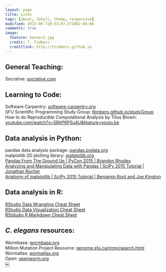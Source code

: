 ```yaml
---
layout: page
title: Links
tags: [about, Jekyll, theme, responsive]
modified: 2015-09-T20:53:07.573882-04:00
comments: true
image:
  feature: banner2.jpg
  credit: T. Timbers
  creditlink: http://ttimbers.github.io
---
```

## General Teaching: 
Socrative: <a href="http://socrative.com/">socrative.com</a> <br />

## Learning to Code: 
Software Carpentry: <a href="http://software-carpentry.org/">software-carpentry.org</a> <br />
SFU Scientific Programming Study Group: <a href="https://ttimbers.github.io/studyGroup/">ttimbers.github.io/studyGroup</a> <br />
How to do Reproducible Computational Analysis by Titus Brown: <a href="https://www.youtube.com/watch?v=SRItP6PSu4U&feature=youtu.be">youtube.com/watch?v=SRItP6PSu4U&feature=youtu.be</a><br />

## Data analysis in Python: 
pandas data analysis package: <a href="http://pandas.pydata.org">pandas.pydata.org</a> <br />
matplotlib 2D plotting library: <a href="http://matplotlib.org">matplotlib.org</a> <br />
<a href="https://www.youtube.com/watch?v=5JnMutdy6Fw">Pandas From The Ground Up | PyCon 2015 | Brandon Rhodes</a><br />
<a href="https://www.youtube.com/watch?v=0CFFTJUZ2dc&list=PLYx7XA2nY5Gcpabmu61kKcToLz0FapmHu&index=12">Analyzing and Manipulating Data with Pandas | SciPy 2015 Tutorial | Jonathan Rocher</a> <br />
<a href="https://www.youtube.com/watch?v=MKucn8NtVeI&list=PLYx7XA2nY5Gcpabmu61kKcToLz0FapmHu&index=36">Anatomy of matplotlib | SciPy 2015 Tutorial | Benjamin Root and Joe Kington</a> <br />

## Data analysis in R: 
<a href="https://www.rstudio.com/wp-content/uploads/2015/02/data-wrangling-cheatsheet.pdf">RStudio Data Wrangling Cheat Sheet</a> <br />
<a href="https://www.rstudio.com/wp-content/uploads/2015/05/ggplot2-cheatsheet.pdf">RStudio Data Visualization Cheat Sheet</a> <br />
<a href="https://www.rstudio.com/wp-content/uploads/2015/02/rmarkdown-cheatsheet.pdf">RStdudio R Markdown Cheat Sheet</a> <br />


## *C. elegans* resources: 
Wormbase: <a href="http://www.wormbase.org/">wormbase.org</a> <br />
Million Mutation Project Resource: <a href="http://genome.sfu.ca/mmp/search.html">genome.sfu.ca/mmp/search.html</a> <br />
Wormatlas: <a href="http://wormatlas.org/">wormatlas.org</a> <br />
Open: <a href="http://www.openworm.org/">openworm.org</a><br />
￼ 